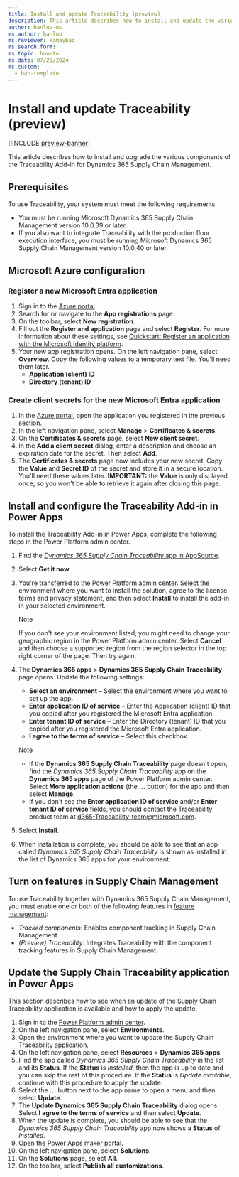 ```yaml
---
title: Install and update Traceability (preview)
description: This article describes how to install and update the various components of the Traceability Add-in for Dynamics 365 Supply Chain Management.
author: banluo-ms
ms.author: banluo
ms.reviewer: kamaybac
ms.search.form: 
ms.topic: how-to
ms.date: 07/29/2024
ms.custom: 
  - bap-template
---
```


<!-- note from editor: This article is about the Traceability Add-in for Dynamics 365 Supply Chain Management, but midway through, the article begins describing the Dynamics 365 Supply Chain Traceability app, which I think is the same thing but the different naming is confusing. -->


# Install and update Traceability (preview)

[!INCLUDE [preview-banner](~/../shared-content/shared/preview-includes/preview-banner.md)]
<!-- KFM: Preview until further notice -->

This article describes how to install and upgrade the various components of the Traceability Add-in for Dynamics 365 Supply Chain Management.

## Prerequisites

To use Traceability, your system must meet the following requirements:

- You must be running Microsoft Dynamics 365 Supply Chain Management version 10.0.39 or later.
- If you also want to integrate Traceability with the production floor execution interface, you must be running Microsoft Dynamics 365 Supply Chain Management version 10.0.40 or later.

## Microsoft Azure configuration

### Register a new Microsoft Entra application

1. Sign in to the [Azure portal](https://ms.portal.azure.com/).
1. Search for or navigate to the **App registrations** page.
1. On the toolbar, select **New registration**.
1. Fill out the **Register and application** page and select **Register**. For more information about these settings, see [Quickstart: Register an application with the Microsoft identity platform](/entra/identity-platform/quickstart-register-app?tabs=certificate).
1. Your new app registration opens. On the left navigation pane, select **Overview**. Copy the following values to a temporary text file. You'll need them later.
    - **Application (client) ID**
    - **Directory (tenant) ID**

### Create client secrets for the new Microsoft Entra application

1. In the [Azure portal](https://ms.portal.azure.com/), open the application you registered in the previous section.
1. In the left navigation pane, select **Manage** \> **Certificates & secrets**.
1. On the **Certificates & secrets** page, select **New client secret**.
1. In the **Add a client secret** dialog, enter a description and choose an expiration date for the secret. Then select **Add**.
1. The **Certificates & secrets** page now includes your new secret. Copy the **Value** and **Secret ID** of the secret and store it in a secure location. You'll need these values later. **IMPORTANT:** the **Value** is only displayed once, so you won't be able to retrieve it again after closing this page.

## Install and configure the Traceability Add-in in Power Apps

To install the Traceability Add-in in Power Apps, complete the following steps in the Power Platform admin center.

1. Find the [*Dynamics 365 Supply Chain Traceability* app in AppSource](https://appsource.microsoft.com/en-US/product/dynamics-365/mscrm.d365-supply-chain-traceability-preview?flightCodes=sctprivatepreview).
1. Select **Get it now**.
1. You're transferred to the Power Platform admin center. Select the environment where you want to install the solution, agree to the license terms and privacy statement, and then select **Install** to install the add-in in your selected environment.

    > [!NOTE]
    > If you don't see your environment listed, you might need to change your geographic region in the Power Platform admin center. Select **Cancel** and then choose a supported region from the region selector in the top right corner of the page. Then try again.

1. The **Dynamics 365 apps** \> **Dynamics 365 Supply Chain Traceability** page opens. Update the following settings:
    - **Select an environment** – Select the environment where you want to set up the app.
    - **Enter application ID of service** – Enter the Application (client) ID that you copied after you registered the Microsoft Entra application.
    - **Enter tenant ID of service** – Enter the Directory (tenant) ID that you copied after you registered the Microsoft Entra application.
    - **I agree to the terms of service** – Select this checkbox.

    > [!NOTE]
    >
    > - If the **Dynamics 365 Supply Chain Traceability** page doesn't open, find the *Dynamics 365 Supply Chain Traceability* app on the **Dynamics 365 apps** page of the Power Platform admin center. Select **More application actions** (the **...** button) for the app and then select **Manage**.
    > - If you don't see the **Enter application ID of service** and/or **Enter tenant ID of service** fields, you should contact the Traceability product team at [d365-Traceability-team@microsoft.com](mailto:d365-Traceability-team@microsoft.com).

1. Select **Install**.
1. When installation is complete, you should be able to see that an app called *Dynamics 365 Supply Chain Traceability* is shown as installed in the list of Dynamics 365 apps for your environment.

## Turn on features in Supply Chain Management

To use Traceability together with Dynamics 365 Supply Chain Management, you must enable one or both of the following features in [feature management](../../fin-ops-core/fin-ops/get-started/feature-management/feature-management-overview.md):

- *Tracked components*: Enables component tracking in Supply Chain Management.
- *(Preview) Traceability*: Integrates Traceability with the component tracking features in Supply Chain Management.

## Update the Supply Chain Traceability application in Power Apps

This section describes how to see when an update of the Supply Chain Traceability application is available and how to apply the update.

1. Sign in to the [Power Platform admin center](https://admin.powerplatform.microsoft.com).
1. On the left navigation pane, select **Environments**.
1. Open the environment where you want to update the Supply Chain Traceability application.
1. On the left navigation pane, select **Resources** \> **Dynamics 365 apps**.
1. Find the app called *Dynamics 365 Supply Chain Traceability* in the list and its **Status**. If the **Status** is *Installed*, then the app is up to date and you can skip the rest of this procedure. If the **Status**  is *Update available*, continue with this procedure to apply the update.
1. Select the **...** button next to the app name to open a menu and then select **Update**.
1. The **Update Dynamics 365 Supply Chain Traceability** dialog opens. Select **I agree to the terms of service** and then select **Update**.
1. When the update is complete, you should be able to see that the *Dynamics 365 Supply Chain Traceability* app now shows a **Status** of *Installed*.
1. Open the [Power Apps maker portal](https://make.powerapps.com/).
1. On the left navigation pane, select **Solutions**.
1. On the **Solutions** page, select **All**.
1. On the toolbar, select **Publish all customizations**.
